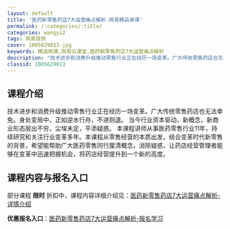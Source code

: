 ```yaml
---
layout: default
title: '医药新零售药店7大运营痛点解析-网易精品单课'
permalink: /:categories/:title/
categories: wangyi2
tags: 网易提供
cover: 1005629013.jpg
keywords: 精选网课,网易云课堂,医药新零售药店7大运营痛点解析
description: "技术进步和消费升级推动零售行业正在经历一场变革。广大传统零售药店也无法幸免。身处变局中，正如逆水行舟，不进则退。当今行业资本驱动，新概念，新商业形态层出不穷，尘埃未定，平添疑惑。本课程讲师从"
classid: 1005629013
---
```


## 课程介绍

技术进步和消费升级推动零售行业正在经历一场变革。广大传统零售药店也无法幸免。身处变局中，正如逆水行舟，不进则退。
当今行业资本驱动，新概念，新商业形态层出不穷，尘埃未定，平添疑惑。
本课程讲师从事医药零售行业11年，持续研究和关注行业变革多年。本课程从零售经营的本质出发，结合变革时代新零售的背景，希望能帮助广大医药零售同行厘清概念，消除疑惑，让药店经营管理者能够在变革中迅速把握机会，将药店经营提升到一个新的高度。

## 课程内容与报名入口

部分课程 **限时** 折扣中，课程内容详细介绍见：[医药新零售药店7大运营痛点解析-详情介绍](https://study.163.com/course/introduction/1005629013.htm?share=1&shareId=1025206652&utm_campaign=share&utm_medium=iphoneShare&utm_source=&utm_u=1025206652)

**优惠报名入口**：[医药新零售药店7大运营痛点解析-报名学习](https://study.163.com/course/introduction/1005629013.htm?share=1&shareId=1025206652&utm_campaign=share&utm_medium=iphoneShare&utm_source=&utm_u=1025206652)

